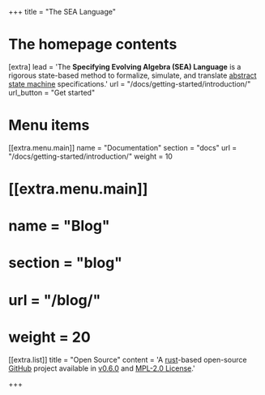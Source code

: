 +++
title = "The SEA Language"

# The homepage contents
[extra]
lead = 'The <b>Specifying Evolving Algebra (SEA) Language</b> is a rigorous state-based method to formalize, simulate, and translate <a href="https://abz-conf.org/method/asm/">abstract state machine</a> specifications.'
url = "/docs/getting-started/introduction/"
url_button = "Get started"

# Menu items
[[extra.menu.main]]
name = "Documentation"
section = "docs"
url = "/docs/getting-started/introduction/"
weight = 10

# [[extra.menu.main]]
# name = "Blog"
# section = "blog"
# url = "/blog/"
# weight = 20

[[extra.list]]
title = "Open Source"
content = 'A <a href="https://www.rust-lang.org/">rust</a>-based open-source <a href="https://github.com/sealangdotorg/sea/releases">GitHub</a> project available in <a href="/blog/2024/04/01">v0.6.0</a> and <a href="https://github.com/sealangdotorg/sea/blob/master/LICENSE ">MPL-2.0 License</a>.'

+++
